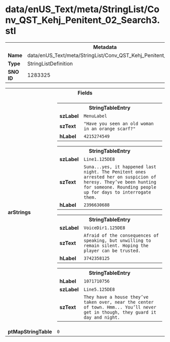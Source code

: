 <h1>data/enUS_Text/meta/StringList/Conv_QST_Kehj_Penitent_02_Search3.stl</h1><table><tr><th colspan="100%">Metadata</th></tr><tr><td><b>Name</b></td><td>data/enUS_Text/meta/StringList/Conv_QST_Kehj_Penitent_02_Search3.stl</td></tr><tr><td><b>Type</b></td><td>StringListDefinition</td></tr><tr><td><b>SNO ID</b></td><td>1283325</td></tr></table>

<table><tr><th colspan="100%">Fields</th></tr><tr><td><b>arStrings</b></td><td><table><tr><th colspan="100%">StringTableEntry</th></tr><tr><td><b>szLabel</b></td><td><code>MenuLabel</code></td></tr><tr><td><b>szText</b></td><td><code>"Have you seen an old woman in an orange scarf?"</code></td></tr><tr><td><b>hLabel</b></td><td><code>4215274549</code></td></tr></table>


<table><tr><th colspan="100%">StringTableEntry</th></tr><tr><td><b>szLabel</b></td><td><code>Line1.125DE8</code></td></tr><tr><td><b>szText</b></td><td><code>Suna...yes, it happened last night. The Penitent ones arrested her on suspicion of heresy. They’ve been hunting for someone. Rounding people up for days to interrogate them.</code></td></tr><tr><td><b>hLabel</b></td><td><code>2396630688</code></td></tr></table>


<table><tr><th colspan="100%">StringTableEntry</th></tr><tr><td><b>szLabel</b></td><td><code>VoiceDir1.125DE8</code></td></tr><tr><td><b>szText</b></td><td><code>Afraid of the consequences of speaking, but unwilling to remain silent. Hoping the player can be trusted. </code></td></tr><tr><td><b>hLabel</b></td><td><code>3742358125</code></td></tr></table>


<table><tr><th colspan="100%">StringTableEntry</th></tr><tr><td><b>hLabel</b></td><td><code>1071710756</code></td></tr><tr><td><b>szLabel</b></td><td><code>Line5.125DE8</code></td></tr><tr><td><b>szText</b></td><td><code>They have a house they’ve taken over, near the center of town. Hmm... You’ll never get in though, they guard it day and night.</code></td></tr></table>


</td></tr><tr><td><b>ptMapStringTable</b></td><td><code>0</code></td></tr></table>

